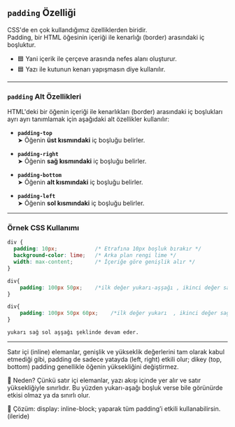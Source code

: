 ## `padding` Özelliği

CSS'de en çok kullandığımız özelliklerden biridir.  
Padding, bir HTML öğesinin içeriği ile kenarlığı (border) arasındaki iç boşluktur.

- 🟦 Yani içerik ile çerçeve arasında nefes alanı oluşturur.  
- 🟦 Yazı ile kutunun kenarı yapışmasın diye kullanılır.

---

### `padding` Alt Özellikleri

HTML'deki bir öğenin içeriği ile kenarlıkları (border) arasındaki iç boşlukları ayrı ayrı tanımlamak için aşağıdaki alt özellikler kullanılır:

- **`padding-top`**  
  ➤ Öğenin **üst kısmındaki** iç boşluğu belirler.

- **`padding-right`**  
  ➤ Öğenin **sağ kısmındaki** iç boşluğu belirler.

- **`padding-bottom`**  
  ➤ Öğenin **alt kısmındaki** iç boşluğu belirler.

- **`padding-left`**  
  ➤ Öğenin **sol kısmındaki** iç boşluğu belirler.

---

### Örnek CSS Kullanımı

```css
div {
  padding: 10px;            /* Etrafına 10px boşluk bırakır */
  background-color: lime;   /* Arka plan rengi lime */
  width: max-content;       /* İçeriğe göre genişlik alır */
}

div{
    padding: 100px 50px;    /*ilk değer yukarı-aşşağı , ikinci değer sağa sola etki eder.*/
}

div{
    padding: 100px 50px 60px;    /*ilk değer yukarı  , ikinci değer sağa sola , üçüncü aşşağıdan etki eder.*/
}
```

`yukarı sağ sol aşşağı şeklinde devam eder.`

---

Satır içi (inline) elemanlar, genişlik ve yükseklik değerlerini tam olarak kabul etmediği gibi, padding de sadece yatayda (left, right) etkili olur; dikey (top, bottom) padding genellikle öğenin yüksekliğini değiştirmez.

🔹 Neden?
Çünkü satır içi elemanlar, yazı akışı içinde yer alır ve satır yüksekliğiyle sınırlıdır. Bu yüzden yukarı-aşağı boşluk verse bile görünürde etkisi olmaz ya da sınırlı olur.

🔸 Çözüm: display: inline-block; yaparak tüm padding’i etkili kullanabilirsin.(ileride)